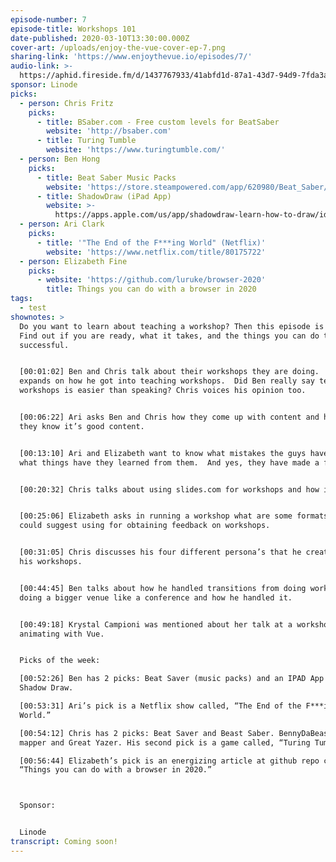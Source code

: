 ```yaml
---
episode-number: 7
episode-title: Workshops 101
date-published: 2020-03-10T13:30:00.000Z
cover-art: /uploads/enjoy-the-vue-cover-ep-7.png
sharing-link: 'https://www.enjoythevue.io/episodes/7/'
audio-link: >-
  https://aphid.fireside.fm/d/1437767933/41abfd1d-87a1-43d7-94d9-7fda3a5120e1/9390c5be-2d2a-4fbf-bb6a-5be25b37b9b5.mp3
sponsor: Linode
picks:
  - person: Chris Fritz
    picks:
      - title: BSaber.com - Free custom levels for BeatSaber
        website: 'http://bsaber.com'
      - title: Turing Tumble
        website: 'https://www.turingtumble.com/'
  - person: Ben Hong
    picks:
      - title: Beat Saber Music Packs
        website: 'https://store.steampowered.com/app/620980/Beat_Saber/'
      - title: ShadowDraw (iPad App)
        website: >-
          https://apps.apple.com/us/app/shadowdraw-learn-how-to-draw/id1223507083
  - person: Ari Clark
    picks:
      - title: '"The End of the F***ing World" (Netflix)'
        website: 'https://www.netflix.com/title/80175722'
  - person: Elizabeth Fine
    picks:
      - website: 'https://github.com/luruke/browser-2020'
        title: Things you can do with a browser in 2020
tags:
  - test
shownotes: >
  Do you want to learn about teaching a workshop? Then this episode is for you.
  Find out if you are ready, what it takes, and the things you can do to be
  successful. 


  [00:01:02] Ben and Chris talk about their workshops they are doing.  Ben
  expands on how he got into teaching workshops.  Did Ben really say teaching
  workshops is easier than speaking? Chris voices his opinion too. 


  [00:06:22] Ari asks Ben and Chris how they come up with content and how do
  they know it’s good content. 


  [00:13:10] Ari and Elizabeth want to know what mistakes the guys have made and
  what things have they learned from them.  And yes, they have made a few.  


  [00:20:32] Chris talks about using slides.com for workshops and how it helps.


  [00:25:06] Elizabeth asks in running a workshop what are some formats the guys
  could suggest using for obtaining feedback on workshops. 


  [00:31:05] Chris discusses his four different persona’s that he created for
  his workshops.


  [00:44:45] Ben talks about how he handled transitions from doing workshops to
  doing a bigger venue like a conference and how he handled it.  


  [00:49:18] Krystal Campioni was mentioned about her talk at a workshop on
  animating with Vue. 


  Picks of the week:

  [00:52:26] Ben has 2 picks: Beat Saver (music packs) and an IPAD App called
  Shadow Draw.

  [00:53:31] Ari’s pick is a Netflix show called, “The End of the F***ing
  World.”

  [00:54:12] Chris has 2 picks: Beat Saver and Beast Saber. BennyDaBeast is best
  mapper and Great Yazer. His second pick is a game called, “Turing Tumble.”

  [00:56:44] Elizabeth’s pick is an energizing article at github repo called,
  “Things you can do with a browser in 2020.”



  Sponsor:


  Linode
transcript: Coming soon!
---
```

